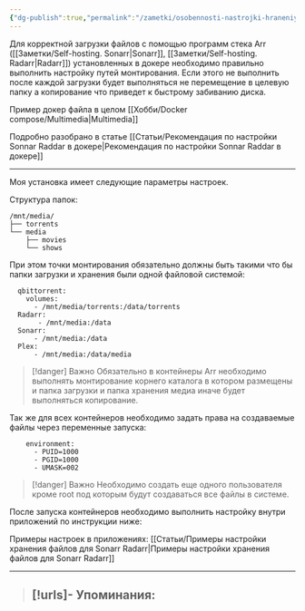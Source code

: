 ```yaml
---
{"dg-publish":true,"permalink":"/zametki/osobennosti-nastrojki-hraneniya-multimedia-pri-ispolzovanii-arr-prilozhenij/","created":"2024-09-02 01:39","updated":"2024-09-03T16:37:55+03:00"}
---
```


Для корректной загрузки файлов с помощью программ стека Arr ([[Заметки/Self-hosting. Sonarr\|Sonarr]], [[Заметки/Self-hosting. Radarr\|Radarr]]) установленных в докере необходимо правильно выполнить настройку путей монтирования. Если этого не выполнить после каждой загрузки будет выполняться не перемещение в целевую папку а копирование что приведет к быстрому забиванию диска.

Пример докер файла в целом [[Хобби/Docker compose/Multimedia\|Multimedia]]

Подробно разобрано в статье [[Статьи/Рекомендация по настройки Sonnar Raddar в докере\|Рекомендация по настройки Sonnar Raddar в докере]]

---
Моя установка имеет следующие параметры настроек.

Структура папок:

```
/mnt/media/
├── torrents
└── media
    ├── movies
    └── shows

```

При этом точки монтирования обязательно должны быть такими что бы папки загрузки и хранения были одной файловой системой:

```
  qbittorrent:
    volumes:
      - /mnt/media/torrents:/data/torrents
  Radarr:
       - /mnt/media:/data
  Sonarr:
      - /mnt/media:/data
  Plex:
      - /mnt/media:/data/media
```

> [!danger] Важно
> Обязательно в контейнеры Arr необходимо выполнять монтирование корнего каталога в котором размещены и папка загрузки и папка хранения медиа иначе будет выполняться копирование.

Так же для всех контейнеров необходимо задать права на создаваемые файлы через переменные запуска:

```
    environment:
      - PUID=1000
      - PGID=1000
      - UMASK=002
```

> [!danger] Важно
>  Необходимо создать еще одного пользователя кроме root под которым будут создаваться все файлы в системе.

После запуска контейнеров необходимо выполнить настройку внутри приложений по инструкции ниже:

Примеры настроек в приложениях: [[Статьи/Примеры настройки хранения файлов для Sonarr Radarr\|Примеры настройки хранения файлов для Sonarr Radarr]]

---
> [!urls]- Упоминания:
> - 